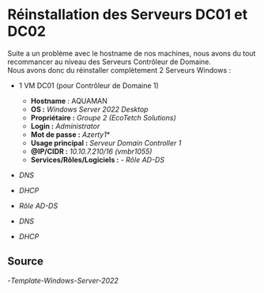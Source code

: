 # Réinstallation des Serveurs DC01 et DC02 

Suite a un problème avec le hostname de nos machines, nous avons du tout recommancer au niveau des Serveurs Contrôleur de Domaine.  
Nous avons donc du réinstaller complètement 2 Serveurs Windows :  
- 1 VM DC01 (pour Contrôleur de Domaine 1)
    - **Hostname** : AQUAMAN
    - **OS :** *Windows Server 2022 Desktop*
    - **Propriétaire :** *Groupe 2 (EcoTetch Solutions)*
    - **Login :** *Administrator*
    - **Mot de passe :** *Azerty1**
    - **Usage principal :** *Serveur Domain Controller 1*
    - **@IP/CIDR :** *10.10.7.210/16 (vmbr1055)*
    - **Services/Rôles/Logiciels :**     - *Rôle AD-DS*
- *DNS*
- *DHCP*

- *Rôle AD-DS*
- *DNS*
- *DHCP*

## Source

-*Template-Windows-Server-2022*
